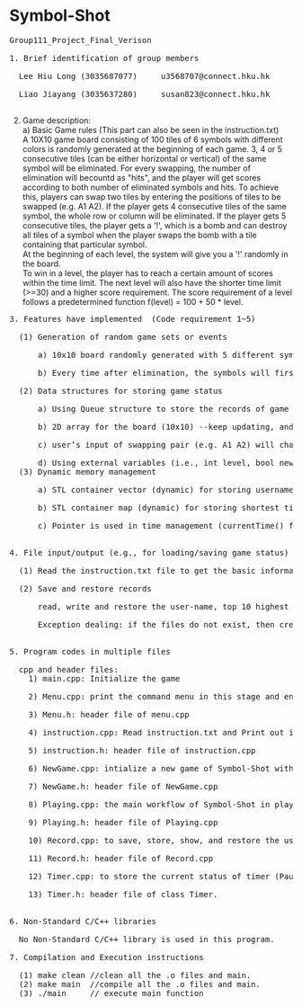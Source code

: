 # Symbol-Shot
<pre>
Group111_Project_Final_Verison <br />
1. Brief identification of group members<br />
  Lee Hiu Long (3035687077)		u3568707@connect.hku.hk<br />
  Liao Jiayang (3035637280)		susan823@connect.hku.hk<br />
</pre>
2. Game description:<br />
  a) Basic Game rules (This part can also be seen in the instruction.txt)<br />
  A 10X10 game board consisting of 100 tiles of 6 symbols with different colors is randomly generated at the beginning of each game. 3, 4 or 5 consecutive tiles (can be either horizontal or vertical) of the same symbol will be eliminated. For every swapping, the number of elimination will becountd as "hits",  and the player will get scores according to both number of eliminated symbols and hits.
  To achieve this, players can swap two tiles by entering the positions of tiles to be swapped (e.g. A1 A2). If the player gets 4 consecutive tiles of the same symbol, the whole row or column will be eliminated. If the player gets 5 consecutive tiles, the player gets a '!', which is a bomb and can destroy all tiles of a symbol when the player swaps the bomb with a tile containing that particular symbol.<br />
    At the beginning of each level, the system will give you a '!' randomly in the board.<br />
  To win in a level, the player has to reach a certain amount of scores within the time limit. The next level will also have the shorter time limit (>=30) and a higher score requirement. The score requirement of a level follows a predetermined function f(level) = 100 + 50 * level.<br />
<pre>
3. Features have implemented  (Code requirement 1~5)<br />
  (1) Generation of random game sets or events<br />
      a) 10x10 board randomly generated with 5 different symbols <br />
      b) Every time after elimination, the symbols will first fall down and then randomly generate new symbols in the blank area. After that, the game will print the new board. <br />
  (2) Data structures for storing game status<br />
      a) Using Queue structure to store the records of game (Highest evel, Shortest time, and User name)<br />
      b) 2D array for the board (10x10) --keep updating, and will be generated randomly when level starts<br />
      c) user’s input of swapping pair (e.g. A1 A2) will change to indices in 2D array for internal interpretation<br />
      d) Using external variables (i.e., int level, bool newBoard...) to store the current game progress.
  (3) Dynamic memory management<br />
      a) STL container vector (dynamic) for storing username and top 10 higest level record, its functions are used, and its sorting algorithm is also used for the latter one.<br />
      b) STL container map (dynamic) for storing shortest time level record,with levels as the keys and ShortestTime structure as the values There is no level limit in our game, so the size of the map is dynamic.<br />
      c) Pointer is used in time management (currentTime() function in Timer.cpp)<br />
      
4. File input/output (e.g., for loading/saving game status)<br />
  (1) Read the instruction.txt file to get the basic information of Symbol-Shot. <br />
  (2) Save and restore records<br />
      read, write and restore the user-name, top 10 highest level, and short time of each level to txt files.<br />
      Exception dealing: if the files do not exist, then create txt files for each saving.<br />
      
5. Program codes in multiple files<br />
  cpp and header files:
    1) main.cpp: Initialize the game<br />
    2) Menu.cpp: print the command menu in this stage and enter the other part of Symbol-Shot according to user's input.<br />
    3) Menu.h: header file of menu.cpp<br />
    4) instruction.cpp: Read instruction.txt and Print out it in the console.<br />
    5) instruction.h: header file of instruction.cpp<br />
    6) NewGame.cpp: intialize a new game of Symbol-Shot with a new user name and some external variables.<br />
    7) NewGame.h: header file of NewGame.cpp<br />
    8) Playing.cpp: the main workflow of Symbol-Shot in playing stage.<br />
    9) Playing.h: header file of Playing.cpp<br />
    10) Record.cpp: to save, store, show, and restore the users' game records in Symbol-Shot. These records are saved in txt files, and can be accessed after quit the game.<br />
    11) Record.h: header file of Record.cpp<br />
    12) Timer.cpp: to store the current status of timer (Pause or not? Stop or not?) and return the time of every points.<br />
    13) Timer.h: header file of class Timer.<br />

6. Non-Standard C/C++ libraries<br />
  No Non-Standard C/C++ library is used in this program.
  
7. Compilation and Execution instructions<br />
  (1) make clean //clean all the .o files and main.
  (2) make main  //compile all the .o files and main.
  (3) ./main     // execute main function
</pre>


